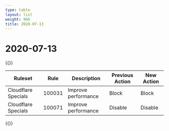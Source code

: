 ```yaml
---
type: table
layout: list
weight: 966
title: 2020-07-13
---
```


# 2020-07-13

{{<table-wrap>}}<table style="width: 100%">

<thead>
  <tr>
    <th>Ruleset</th>
    <th>Rule</th>
    <th>Description</th>
    <th>Previous Action</th>
    <th>New Action</th>
  </tr>
</thead>
<tbody>
  <tr>
    <td>Cloudflare Specials</td>
    <td>100031</td>
    <td>Improve performance</td>
    <td>Block</td>
    <td>Block</td>
  </tr>
  <tr>
    <td>Cloudflare Specials</td>
    <td>100071</td>
    <td>Improve performance</td>
    <td>Disable</td>
    <td>Disable</td>
  </tr>
</tbody>

</table>{{</table-wrap>}}
